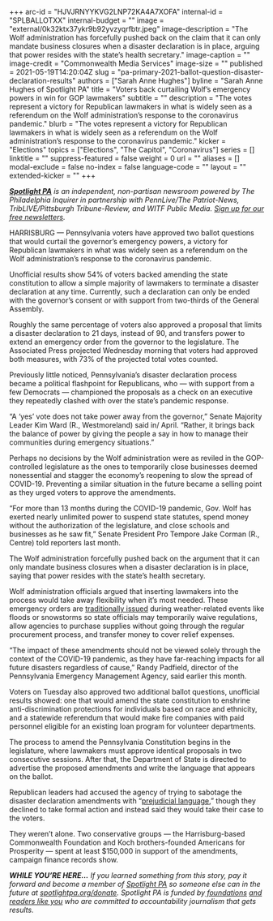 +++
arc-id = "HJVJRNYYKVG2LNP72KA4A7XOFA"
internal-id = "SPLBALLOTXX"
internal-budget = ""
image = "external/0k32ktx37ykr9b92yvzyqrfbtr.jpeg"
image-description = "The Wolf administration has forcefully pushed back on the claim that it can only mandate business closures when a disaster declaration is in place, arguing that power resides with the state’s health secretary."
image-caption = ""
image-credit = "Commonwealth Media Services"
image-size = ""
published = 2021-05-19T14:20:04Z
slug = "pa-primary-2021-ballot-question-disaster-declaration-results"
authors = ["Sarah Anne Hughes"]
byline = "Sarah Anne Hughes of Spotlight PA"
title = "Voters back curtailing Wolf’s emergency powers in win for GOP lawmakers"
subtitle = ""
description = "The votes represent a victory for Republican lawmakers in what is widely seen as a referendum on the Wolf administration’s response to the coronavirus pandemic."
blurb = "The votes represent a victory for Republican lawmakers in what is widely seen as a referendum on the Wolf administration’s response to the coronavirus pandemic."
kicker = "Elections"
topics = ["Elections", "The Capitol", "Coronavirus"]
series = []
linktitle = ""
suppress-featured = false
weight = 0
url = ""
aliases = []
modal-exclude = false
no-index = false
language-code = ""
layout = ""
extended-kicker = ""
+++

<a href="https://www.spotlightpa.org/"><i><b>Spotlight PA</b></i></a><i> is an independent, non-partisan newsroom powered by The Philadelphia Inquirer in partnership with PennLive/The Patriot-News, TribLIVE/Pittsburgh Tribune-Review, and WITF Public Media. </i><a href="https://www.spotlightpa.org/newsletters"><i>Sign up for our free newsletters</i></a><i>.</i>

HARRISBURG — Pennsylvania voters have approved two ballot questions that would curtail the governor’s emergency powers, a victory for Republican lawmakers in what was widely seen as a referendum on the Wolf administration’s response to the coronavirus pandemic.

Unofficial results show 54% of voters backed amending the state constitution to allow a simple majority of lawmakers to terminate a disaster declaration at any time. Currently, such a declaration can only be ended with the governor’s consent or with support from two-thirds of the General Assembly.

Roughly the same percentage of voters also approved a proposal that limits a disaster declaration to 21 days, instead of 90, and transfers power to extend an emergency order from the governor to the legislature. The Associated Press projected Wednesday morning that voters had approved both measures, with 73% of the projected total votes counted.

<script src="https://www.spotlightpa.org/embed.js" async></script><div data-spl-embed-version="1" data-spl-src="https://www.spotlightpa.org/embeds/newsletter/"></div>

Previously little noticed, Pennsylvania’s disaster declaration process became a political flashpoint for Republicans, who — with support from a few Democrats — championed the proposals as a check on an executive they repeatedly clashed with over the state’s pandemic response.

“A ‘yes’ vote does not take power away from the governor,” Senate Majority Leader Kim Ward (R., Westmoreland) said in/ April. “Rather, it brings back the balance of power by giving the people a say in how to manage their communities during emergency situations.”

Perhaps no decisions by the Wolf administration were as reviled in the GOP-controlled legislature as the ones to temporarily close businesses deemed nonessential and stagger the economy’s reopening to slow the spread of COVID-19. Preventing a similar situation in the future became a selling point as they urged voters to approve the amendments.

“For more than 13 months during the COVID-19 pandemic, Gov. Wolf has exerted nearly unlimited power to suspend state statutes, spend money without the authorization of the legislature, and close schools and businesses as he saw fit,” Senate President Pro Tempore Jake Corman (R., Centre) told reporters last month.

The Wolf administration forcefully pushed back on the argument that it can only mandate business closures when a disaster declaration is in place, saying that power resides with the state’s health secretary.

Wolf administration officials argued that inserting lawmakers into the process would take away flexibility when it’s most needed. These emergency orders are <a href="https://www.pema.pa.gov/Governor-Proclamations/Pages/default.aspx#.VXC4XM9VhBc">traditionally issued</a> during weather-related events like floods or snowstorms so state officials may temporarily waive regulations, allow agencies to purchase supplies without going through the regular procurement process, and transfer money to cover relief expenses.

“The impact of these amendments should not be viewed solely through the context of the COVID-19 pandemic, as they have far-reaching impacts for all future disasters regardless of cause,” Randy Padfield, director of the Pennsylvania Emergency Management Agency, said earlier this month.

<script src="https://www.spotlightpa.org/embed.js" async></script><div data-spl-embed-version="1" data-spl-src="https://www.spotlightpa.org/embeds/donate/?teaser_text=If%20you%20learned%20something%20from%20this%20report%2C%20pay%20it%20forward%20and%20become%20a%20member%20of%20Spotlight%20PA%20so%20someone%20else%20can%20in%20the%20future."></div>

Voters on Tuesday also approved two additional ballot questions, unofficial results showed: one that would amend the state constitution to enshrine anti-discrimination protections for individuals based on race and ethnicity, and a statewide referendum that would make fire companies with paid personnel eligible for an existing loan program for volunteer departments.

The process to amend the Pennsylvania Constitution begins in the legislature, where lawmakers must approve identical proposals in two consecutive sessions. After that, the Department of State is directed to advertise the proposed amendments and write the language that appears on the ballot.

Republican leaders had accused the agency of trying to sabotage the disaster declaration amendments with “<a href="https://www.spotlightpa.org/news/2021/03/pennsylvania-2021-ballot-questions-disaster-declaration-wording/">prejudicial language</a>,” though they declined to take formal action and instead said they would take their case to the voters.

They weren’t alone. Two conservative groups — the Harrisburg-based Commonwealth Foundation and Koch brothers-founded Americans for Prosperity — spent at least $150,000 in support of the amendments, campaign finance records show.

<i><b>WHILE YOU’RE HERE...</b></i><i> If you learned something from this story, pay it forward and become a member of </i><a href="https://www.spotlightpa.org/"><i>Spotlight PA</i></a><i> so someone else can in the future at </i><a href="http://spotlightpa.org/donate"><i>spotlightpa.org/donate</i></a><i>. Spotlight PA is funded by</i><a href="https://www.spotlightpa.org/support"><i> foundations</i></a><i> </i><a href="https://www.spotlightpa.org/support"><i>and readers like you</i></a><i> who are committed to accountability journalism that gets results.</i>
